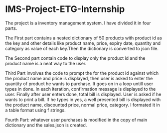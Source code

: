 # IMS-Project-ETG-Internship
The project is a inventory management system. I have divided it in four parts.

The First part contains a nested dictionary of 50 products with product id as the key and other details like product name, price, expiry date, quantity and category as value of each key.Then the dictionary is converted to json file.

The Second part contain code to display only the product id and the product name is a neat way to the user.

Third Part involves the code to prompt the for the product id against which the product name and price is displayed, then user is asked to enter the quantity of product he wants to purchase. It goes on in a loop untill user types in done. In each iteration, confirmation message is displayed to the user. Finally after user enters done, total bill is displayed. User is asked if he wants to print a bill.  If he types in yes, a well presented bill is displayed with the product name, discounted price, normal price, category. I formated it in a table format using f strings. 

Fourth Part: whatever user purchases is modified in the copy of main dictionary and the sales.json is created.
